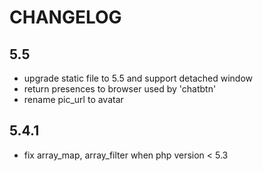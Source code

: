 
CHANGELOG
=========

5.5
-----

* upgrade static file to 5.5 and support detached window
* return presences to browser used by 'chatbtn'
* rename pic_url to avatar


5.4.1
-----

* fix array_map, array_filter when php version < 5.3

